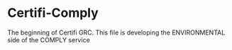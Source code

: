 # Certifi-Comply
The beginning of Certifi GRC.
This file is developing the ENVIRONMENTAL side of the COMPLY service
